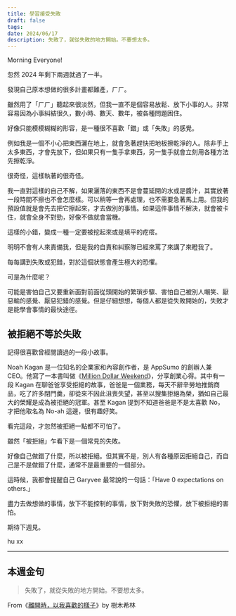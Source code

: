 ```yaml
---
title: 學習接受失敗
draft: false
tags: 
date: 2024/06/17
description: 失敗了，就從失敗的地方開始。不要想太多。
---
```

Morning Everyone!

忽然 2024 年剩下兩週就過了一半。

發現自己原本想做的很多計畫都難產，ㄏㄏ。

雖然用了「ㄏㄏ」聽起來很淡然，但我一直不是個容易放鬆、放下小事的人。非常容易因為小事糾結很久，數小時、數天、數年，被各種問題困住。

好像只能模模糊糊的形容，是一種很不喜歡「錯」或「失敗」的感覺。

例如我是一個不小心把東西灑在地上，就會急著趕快把地板擦乾淨的人。除非手上太多東西，才會先放下，但如果只有一隻手拿東西，另一隻手就會立刻用各種方法先擦乾淨。

很奇怪，這樣執著的很奇怪。

我一直對這樣的自己不解，如果灑落的東西不是會蔓延開的水或是醬汁，其實放著一段時間不擦也不會怎麼樣。可以稍等一會再處理，也不需要急著馬上用。但我的預設值就是會先去把它擦起來，才去做別的事情。如果這件事情不解決，就會被卡住，就會全身不對勁，好像不做就會當機。

這樣的小錯，變成一種一定要被挖起來或是填平的疙瘩。

明明不會有人來責備我，但是我的自責和糾察隊已經來罵了來講了來瞪我了。

每每講到失敗或犯錯，對於這個狀態會產生極大的恐懼。

可是為什麼呢？

可能是害怕自己又要重新面對前面從頭開始的繁瑣步驟、害怕自己被別人嘲笑、厭惡輸的感覺、厭惡犯錯的感覺。但是仔細想想，每個人都是從失敗開始的，失敗才是能學會事情的最快途徑。

## 被拒絕不等於失敗

記得很喜歡曾經閱讀過的一段小故事。

Noah Kagan 是一位知名的企業家和內容創作者，是 AppSumo 的創辦人兼 CEO。他寫了一本書叫做《[​Million Dollar Weekend​](https://r10.to/hP22qp)》，分享創業心得。其中有一段 Kagan 在聊爸爸享受拒絕的故事，爸爸是一個業務，每天不辭辛勞地推銷商品，吃了許多閉門羹，卻從來不因此沮喪失望，甚至以搜集拒絕為榮，猶如自己最大的榮耀是成為被拒絕的冠軍。甚至 Kagan 提到不知道爸爸是不是太喜歡 No，才把他取名為 No-ah 這邊，很有趣好笑。

看完這段，才忽然被拒絕一點都不可怕了。

雖然「被拒絕」乍看下是一個常見的失敗。

好像自己做錯了什麼，所以被拒絕。但其實不是，別人有各種原因拒絕自己，而自己是不是做錯了什麼，通常不是最重要的一個部分。

這時候，我都會提醒自己 Garyvee 最常說的一句話：「Have 0 expectations on others.」

盡力去做想做的事情，放下不能控制的事情，放下對失敗的恐懼，放下被拒絕的害怕。

期待下週見。

hu xx

---

## 本週金句

> 失敗了，就從失敗的地方開始。不要想太多。

From《[​離開時，以我喜歡的樣子​](https://r10.to/hPIDs2)》by 樹木希林
